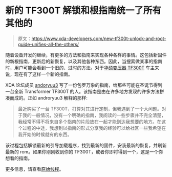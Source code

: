 # 新的 TF300T 解锁和根指南统一了所有其他的

> 原文：<https://www.xda-developers.com/new-tf300t-unlock-and-root-guide-unifies-all-the-others/>

随着设备开发的继续，有更多的方法和指南来实现各种各样的事情。这包括新固件的新根指南，更新后的新恢复，以及其他各种东西。因此，当搜索做某事的指南时，用户可能会看到一个旧的、过时的方法。对于[华硕变压器 TF300T](http://forum.xda-developers.com/forumdisplay.php?f=1578) 车主来说，现在有了这样一个新的指南。

XDA 论坛成员 [andoryuu3](http://forum.xda-developers.com/member.php?u=4996158) 写了一份包罗万象的指南，给那些可能在圣诞节得到一台全新 Transformer TF300T 的人。该指南是由在许多地方发现的许多方法拼凑而成的。正如 androryuu3 解释的那样:

> 最近购买了一台 TF300T，打算对其进行定制，但我遇到了一个大问题。对于我的一般情况，没有一个明确的指南，我阅读的一些步骤并不完全清楚，我经常不得不将来自多个指南的片段放在一起才能到达我想要的地方。在这个过程的中途，我想到以指南的形式分享我的经验可以给社区一些我希望在我开始的时候就有的东西。

该过程包括解锁最新的引导加载程序，找到最新的固件，安装最新的恢复，并刷新最新的 rom。如果你刚刚收到你的 TF300T，或者你即将得到一个，这是一个你想看的指南。

更多信息，请查看[原始线程](http://forum.xda-developers.com/showthread.php?t=2041627)。
